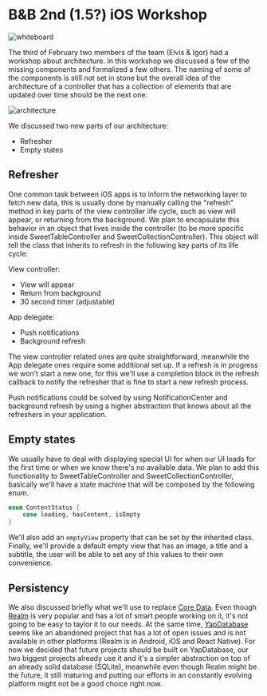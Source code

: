 # B&B 2nd (1.5?) iOS Workshop

![whiteboard](https://raw.githubusercontent.com/bakkenbaeck/iOS-playbook/master/workshops/images/w2-whiteboard.jpg)

The third of February two members of the team (Elvis & Igor) had a workshop about architecture. In this workshop we discussed a few of the missing components and formalized a few others. The naming of some of the components is still not set in stone but the overall idea of the architecture of a controller that has a collection of elements that are updated over time should be the next one:

![architecture](https://raw.githubusercontent.com/bakkenbaeck/iOS-playbook/feature/2nd-workshop/workshops/images/w2-architecture.png)

We discussed two new parts of our architecture:
- Refresher
- Empty states

## Refresher

One common task between iOS apps is to inform the networking layer to fetch new data, this is usually done by manually calling the "refresh" method in key parts of the view controller life cycle, such as view will appear, or returning from the background. We plan to encapsulate this behavior in an object that lives inside the controller (to be more specific inside SweetTableController and SweetCollectionController). This object will tell the class that inherits to refresh in the following key parts of its life cycle:

View controller:
- View will appear
- Return from background
- 30 second timer (adjustable)

App delegate:
- Push notifications
- Background refresh

The view controller related ones are quite straightforward, meanwhile the App delegate ones require some additional set up. If a refresh is in progress we won't start a new one, for this we'll use a completion block in the refresh callback to notify the refresher that is fine to start a new refresh process.

Push notifications could be solved by using NotificationCenter and background refresh by using a higher abstraction that knows about all the refreshers in your application.

## Empty states

We usually have to deal with displaying special UI for when our UI loads for the first time or when we know there's no available data. We plan to add this functionality to SweetTableController and SweetCollectionController, basically we'll have a state machine that will be composed by the following enum.

```swift
enum ContentStatus {
    case loading, hasContent, isEmpty
}
```

We'll also add an `emptyView` property that can be set by the inherited class. Finally, we'll provide a default empty view that has an image, a title and a subtitle, the user will be able to set any of this values to their own convenience.

## Persistency

We also discussed briefly what we'll use to replace [Core Data](https://developer.apple.com/reference/coredata). Even though [Realm](https://realm.io/) is very popular and has a lot of smart people working on it, it's not going to be easy to taylor it to our needs. At the same time, [YapDatabase](https://github.com/yapstudios/YapDatabase) seems like an abandoned project that has a lot of open issues and is not available in other platforms (Realm is in Android, iOS and React Native). For now we decided that future projects should be built on YapDatabase, our two biggest projects already use it and it's a simpler abstraction on top of an already solid database (SQLite), meanwhile even though Realm might be the future, it still maturing and putting our efforts in an constantly evolving platform might not be a good choice right now.
